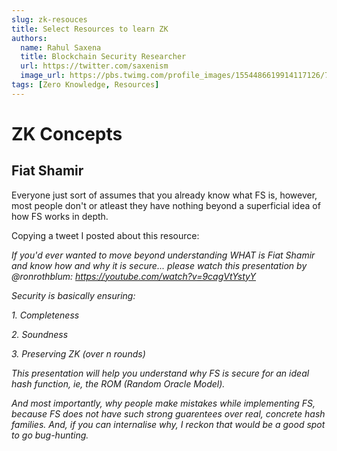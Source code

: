 ```yaml
---
slug: zk-resouces
title: Select Resources to learn ZK
authors:
  name: Rahul Saxena
  title: Blockchain Security Researcher
  url: https://twitter.com/saxenism
  image_url: https://pbs.twimg.com/profile_images/1554486619914117126/7QV7CHum_400x400.jpg
tags: [Zero Knowledge, Resources]
---
```


# ZK Concepts

## Fiat Shamir

Everyone just sort of assumes that you already know what FS is, however, most people don't or atleast they have nothing beyond a superficial idea of how FS works in depth.

Copying a tweet I posted about this resource:

*If you'd ever wanted to move beyond understanding WHAT is Fiat Shamir and know how and why it is secure... please watch this presentation by 
@ronrothblum: https://youtube.com/watch?v=9cagVtYstyY*

*Security is basically ensuring:*

*1. Completeness*

*2. Soundness*

*3. Preserving ZK (over n rounds)*

*This presentation will help you understand why FS is secure for an ideal hash function, ie, the ROM (Random Oracle Model).*

*And most importantly, why people make mistakes while implementing FS, because FS does not have such strong guarentees over real, concrete hash families. And, if you can internalise why, I reckon that would be a good spot to go bug-hunting.*